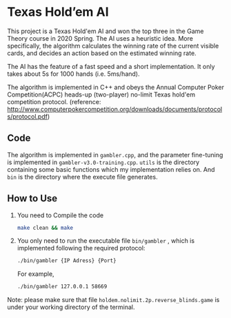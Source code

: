 # Texas Hold’em AI

This project is a Texas Hold'em AI and won the top three in the Game Theory course in 2020 Spring. The AI uses a heuristic idea. More specifically, the algorithm calculates the winning rate of the current visible cards, and decides an action based on the estimated winning rate.

The AI has the feature of a fast speed and a short implementation. It only takes about 5s for 1000 hands (i.e. 5ms/hand).

The algorithm is implemented in C++ and obeys the Annual Computer Poker Competition(ACPC)  heads-up (two-player) no-limit Texas hold'em competition protocol. (reference: http://www.computerpokercompetition.org/downloads/documents/protocols/protocol.pdf)

Code
----

The algorithm is implemented in `gambler.cpp`, and the parameter fine-tuning is implemented in `gambler-v3.0-training.cpp`.  `utils` is the directory containing some basic functions which my implementation relies on. And `bin` is the directory where the execute file generates.

## How to Use

1. You need to Compile the code
	```bash
	make clean && make
	```

2. You only need to run the executable file `bin/gambler` , which is implemented following the required protocol:

    ```bash
    ./bin/gambler {IP Adress} {Port}
    ```

    For example,

    ```bash
    ./bin/gambler 127.0.0.1 58669
    ```

Note: please make sure that file `holdem.nolimit.2p.reverse_blinds.game` is under your working directory of the terminal.
